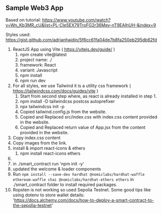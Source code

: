 Sample Web3 App
---------------
Based on tutorial: https://www.youtube.com/watch?v=Wn_Kb3MR_cU&list=PL-CIe5EX79TroFG2r36Mev-nT9EAlhUH-&index=9

Styles used: https://gist.github.com/adrianhajdin/5f6cc61fa04de7b8fa250eb295db62fd

1. ReactJS App using Vite ( https://vitejs.dev/guide/ )
    1. npm create vite@latest
    2. project name: ./
    3. framework: React
    4. variant: Javascript
    5. npm install
    6. npm run dev
2. For all styles, we use Tailwind it is a utility css framework ( https://tailwindcss.com/docs/guides/vite )
    1. Start from second step where, as react is already installed in step 1.
    2. npm install -D tailwindcss postcss autoprefixer
    3. npx tailwindcss init -p
    4. Copied tailwind.config.js from the website.
    5. Copied and Replaced src/index.css with index.css content provided in the website.
    6. Copied and Replaced return value of App.jsx from the content provided in the website.
3. Copy index.css content
4. Copy images from the link.
5. install & import react-icons & ethers
    1. npm install react-icons ethers
6. 
7. in ./smart_contract run 'npm init -y'
8. updated the welcome & loader components
9. Run `npm install --save-dev hardhat @nomiclabs/hardhat-waffle ethereum-waffle chai @nomiclabs/hardhat-ethers ethers` in ./smart_contract folder to install required packages.
10. Ropsten is not working so used Sepolia Testnet. 
    Some good tips like using dotenv to store wallet details: 'https://docs.alchemy.com/docs/how-to-deploy-a-smart-contract-to-the-sepolia-testnet'


